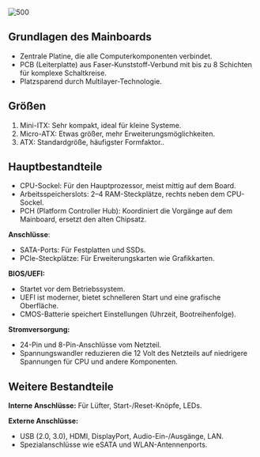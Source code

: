 
![500](Pasted%20image%2020241203220345.png)
## Grundlagen des Mainboards

- Zentrale Platine, die alle Computerkomponenten verbindet.
- PCB (Leiterplatte) aus Faser-Kunststoff-Verbund mit bis zu 8 Schichten für komplexe Schaltkreise.
- Platzsparend durch Multilayer-Technologie.
## Größen
1. Mini-ITX: Sehr kompakt, ideal für kleine Systeme.
2. Micro-ATX: Etwas größer, mehr Erweiterungsmöglichkeiten.
3. ATX: Standardgröße, häufigster Formfaktor..
## Hauptbestandteile

- CPU-Sockel: Für den Hauptprozessor, meist mittig auf dem Board.
- Arbeitsspeicherslots: 2–4 RAM-Steckplätze, rechts neben dem CPU-Sockel.
- PCH (Platform Controller Hub): Koordiniert die Vorgänge auf dem Mainboard, ersetzt den alten Chipsatz.

**Anschlüsse**:
- SATA-Ports: Für Festplatten und SSDs.
- PCIe-Steckplätze: Für Erweiterungskarten wie Grafikkarten.

**BIOS/UEFI:**
- Startet vor dem Betriebssystem.
- UEFI ist moderner, bietet schnelleren Start und eine grafische Oberfläche.
- CMOS-Batterie speichert Einstellungen (Uhrzeit, Bootreihenfolge).

**Stromversorgung:**
- 24-Pin und 8-Pin-Anschlüsse vom Netzteil.
- Spannungswandler reduzieren die 12 Volt des Netzteils auf niedrigere Spannungen für CPU und andere Komponenten.

## Weitere Bestandteile

**Interne Anschlüsse:**
Für Lüfter, Start-/Reset-Knöpfe, LEDs.

**Externe Anschlüsse:**
- USB (2.0, 3.0), HDMI, DisplayPort, Audio-Ein-/Ausgänge, LAN.
- Spezialanschlüsse wie eSATA und WLAN-Antennenports.
